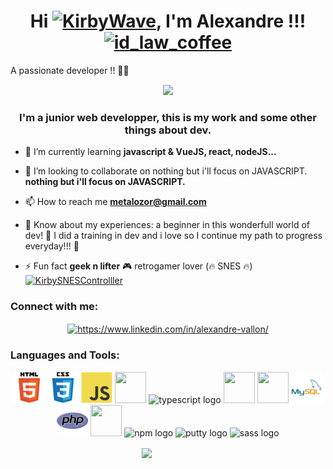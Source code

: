 <h1 align="center">Hi <a href="https://emoji.gg/emoji/4546-kirbywave"><img src="https://cdn3.emoji.gg/emojis/4546-kirbywave.gif" width="64px" height="64px" alt="KirbyWave"></a>, I'm Alexandre !!! <a href="https://emoji.gg/emoji/8158-id-law-coffee"><img src="https://cdn3.emoji.gg/emojis/8158-id-law-coffee.gif" width="64px" height="64px" alt="id_law_coffee"></a> </h1>

<p align="center></p>
<h3 align="center">A passionate developer !! 👨‍💻</h3>
<p style="margin: 15px;" align="center">
    <img src="https://readme-typing-svg.herokuapp.com/?duration=2000&color=1da53d&center=true&vCenter=true&lines=developer+beginner;coffee+addict;Daddy%27n%27Geek;Powerlifter+%F0%9F%8F%8B">
    <h3 align="center">I'm a junior web developper, this is my work and some other things about dev.</h3>
</p>
                  
    
- 🌱 I’m currently learning **javascript & VueJS, react, nodeJS...**

- 👯 I’m looking to collaborate on nothing but i'll focus on JAVASCRIPT. **nothing but i'll focus on JAVASCRIPT.**

- 📫 How to reach me **metalozor@gmail.com**

- 📄 Know about my experiences: a beginner in this wonderfull world of dev! 📜 I did a training in dev and i love so I continue my path to progress everyday!!! 📜  

- ⚡ Fun fact **geek n lifter**  🎮 retrogamer lover (🔥 SNES 🔥) <a href="https://emoji.gg/emoji/4886-kirbysnescontrolller"><img src="https://cdn3.emoji.gg/emojis/4886-kirbysnescontrolller.gif" width="64px" height="64px" alt="KirbySNESControlller"></a> 

<h3 align="left">Connect with me:</h3>
                
<p align="center">
<a href="https://linkedin.com/in/https://www.linkedin.com/in/alexandre-vallon/" target="blank"><img align="center" src="https://raw.githubusercontent.com/rahuldkjain/github-profile-readme-generator/master/src/images/icons/Social/linked-in-alt.svg" alt="https://www.linkedin.com/in/alexandre-vallon/" height="30" width="40" /></a>
</p>


<h3 align="left">Languages and Tools:</h3>
                

 
<p align="center">
                                     
<img src="https://raw.githubusercontent.com/devicons/devicon/master/icons/html5/html5-original-wordmark.svg" width="50" height="50"/>
<img src="https://raw.githubusercontent.com/devicons/devicon/master/icons/css3/css3-original-wordmark.svg" alt="css3" width="50" height="50"/>
<img src="https://raw.githubusercontent.com/devicons/devicon/master/icons/javascript/javascript-original.svg" alt="javascript" width="50" height="50"/>                               <img src="https://cdn.jsdelivr.net/gh/devicons/devicon/icons/angularjs/angularjs-original.svg" width="50" height="50" />
<img src="https://cdn.jsdelivr.net/gh/devicons/devicon/icons/typescript/typescript-original.svg" height="40" alt="typescript logo"  />
<img src="https://cdn.jsdelivr.net/gh/devicons/devicon/icons/nodejs/nodejs-original.svg" width="50" height="50"/>                           
<img src="https://cdn.jsdelivr.net/gh/devicons/devicon/icons/ionic/ionic-original-wordmark.svg" width="50" height="50"/>
<img src="https://raw.githubusercontent.com/devicons/devicon/master/icons/mysql/mysql-original-wordmark.svg" alt="mysql" width="50" height="50"/>
<img src="https://raw.githubusercontent.com/devicons/devicon/master/icons/php/php-original.svg" width="50" height="50"/>
<img src="https://cdn.jsdelivr.net/gh/devicons/devicon/icons/postgresql/postgresql-original-wordmark.svg" width="50" height="50" />
<img src="https://cdn.jsdelivr.net/gh/devicons/devicon/icons/npm/npm-original-wordmark.svg" height="40" alt="npm logo"  />
<img src="https://cdn.jsdelivr.net/gh/devicons/devicon/icons/putty/putty-original.svg" height="40" alt="putty logo"  />
<img src="https://cdn.jsdelivr.net/gh/devicons/devicon/icons/sass/sass-original.svg" height="40" alt="sass logo"  />
</p>


<p align="center"><img align="center" src="https://camo.githubusercontent.com/d2e7fa9f748460506e03f50fb50328b5aae03b978a2cd3450af789e52a3f3f60/68747470733a2f2f6d69726f2e6d656469756d2e636f6d2f6d61782f313630302f302a432d6350503944324d497965657841542e676966" data-canonical-src="https://miro.medium.com/max/1600/0*C-cPP9D2MIyeexAT.gif" style="max-width: 100%;display: inline-block;width: 50%;margin: 0em 15em;" data-target="animated-image.originalImage"></p>

